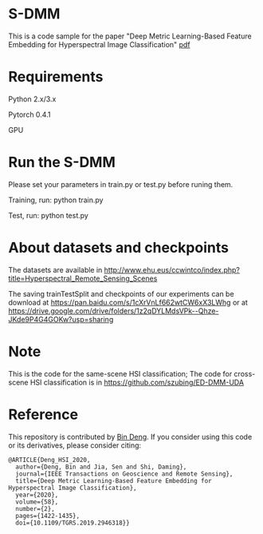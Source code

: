 # S-DMM
This is a code sample for the paper "Deep Metric Learning-Based Feature Embedding for Hyperspectral Image Classification" [pdf](https://ieeexplore.ieee.org/stamp/stamp.jsp?tp=&arnumber=8887497)

# Requirements
Python 2.x/3.x 

Pytorch 0.4.1  

GPU

# Run the S-DMM
Please set your parameters in train.py or test.py before runing them. 

Training, run: python train.py 

Test, run: python test.py

# About datasets and checkpoints
The datasets are available in http://www.ehu.eus/ccwintco/index.php?title=Hyperspectral_Remote_Sensing_Scenes  

The saving trainTestSplit and checkpoints of our experiments can be download at https://pan.baidu.com/s/1cXrVnLf662wtCW6xX3LWhg or at https://drive.google.com/drive/folders/1z2qDYLMdsVPk--Qhze-JKde9P4G4GOKw?usp=sharing

# Note
This is the code for the same-scene HSI classification; The code for cross-scene HSI classification is in https://github.com/szubing/ED-DMM-UDA

# Reference
This repository is contributed by [Bin Deng](https://bindeng.xyz/).
If you consider using this code or its derivatives, please consider citing:

```
@ARTICLE{Deng_HSI_2020,
  author={Deng, Bin and Jia, Sen and Shi, Daming},
  journal={IEEE Transactions on Geoscience and Remote Sensing}, 
  title={Deep Metric Learning-Based Feature Embedding for Hyperspectral Image Classification}, 
  year={2020},
  volume={58},
  number={2},
  pages={1422-1435},
  doi={10.1109/TGRS.2019.2946318}}
```
